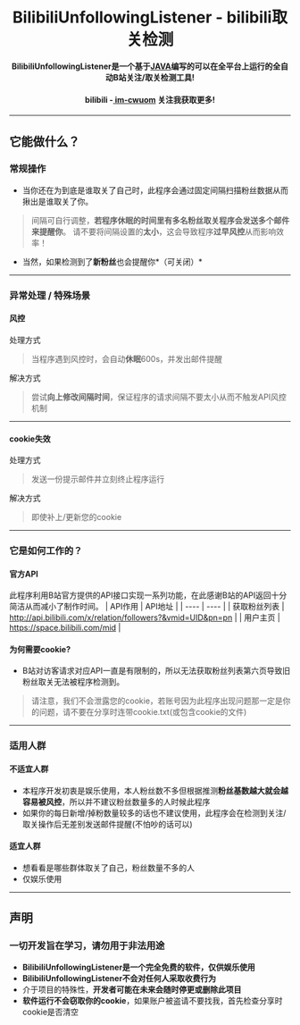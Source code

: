 <div align="center">

# **BilibiliUnfollowingListener** - bilibili取关检测

**BilibiliUnfollowingListener是一个基于[JAVA](https://orangezscb.gitee.io/jvav/ "JAVA")编写的可以在全平台上运行的全自动B站关注/取关检测工具!**
#### bilibili -[ im-cwuom](https://space.bilibili.com/473400804?spm_id_from=333.1007.0.0 " im-cwuom") 关注我获取更多!
</div>

------------

## 它能做什么？
###  常规操作
- 当你还在为到底是谁取关了自己时，此程序会通过固定间隔扫描粉丝数据从而揪出是谁取关了你。
> 间隔可自行调整，**若程序休眠的时间里有多名粉丝取关程序会发送多个邮件来提醒你**。 请不要将间隔设置的**太小**，这会导致程序**过早风控**从而影响效率！
- 当然，如果检测到了**新粉丝**也会提醒你*（可关闭）*


------------


### 异常处理 / 特殊场景
####  **风控**

处理方式
> 当程序遇到风控时，会自动**休眠**600s，并发出邮件提醒

解决方式
> 尝试**向上修改间隔时间**，保证程序的请求间隔不要太小从而不触发API风控机制


------------


#### cookie失效

处理方式
> 发送一份提示邮件并立刻终止程序运行

解决方式
> 即使补上/更新您的cookie


------------

### 它是如何工作的？
#### 官方API
此程序利用B站官方提供的API接口实现一系列功能，在此感谢B站的API返回十分简洁从而减小了制作时间。
|  API作用   | API地址  |
|  ----  | ----  |
| 获取粉丝列表  | http://api.bilibili.com/x/relation/followers?&vmid=UID&pn=pn |
| 用户主页  | https://space.bilibili.com/mid |

#### 为何需要cookie?
- B站对访客请求对应API一直是有限制的，所以无法获取粉丝列表第六页导致旧粉丝取关无法被程序检测到。
> 请注意，我们不会泄露您的cookie，若账号因为此程序出现问题那一定是你的问题，请不要在分享时连带cookie.txt(或包含cookie的文件)

------------


### 适用人群
#### 不适宜人群
- 本程序开发初衷是娱乐使用，本人粉丝数不多但根据推测**粉丝基数越大就会越容易被风控**，所以并不建议粉丝数量多的人时候此程序
- 如果你的每日新增/掉粉数量较多的话也不建议使用，此程序会在检测到关注/取关操作后无差别发送邮件提醒(不怕吵的话可以)

#### 适宜人群
- 想看看是哪些群体取关了自己，粉丝数量不多的人
- 仅娱乐使用


------------

## 声明
### 一切开发旨在学习，请勿用于非法用途
- **BilibiliUnfollowingListener是一个完全免费的软件，仅供娱乐使用**
- **BilibiliUnfollowingListener不会对任何人采取收费行为**
- 介于项目的特殊性，**开发者可能在未来会随时停更或删除此项目**
- **软件运行不会窃取你的cookie**，如果账户被盗请不要找我，首先检查分享时cookie是否清空




